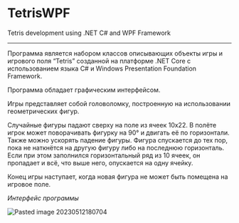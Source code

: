 # TetrisWPF
Tetris development using .NET C# and WPF Framework

---

Программа является набором классов описывающих объекты игры и игрового поля “Tetris” созданной на платформе .NET Core с использованием языка C# и Windows Presentation Foundation Framework.

Программа обладает графическим интерфейсом.

Игры представляет собой головоломку, построенную на использовании геометрических фигур.

Случайные фигуры падают сверху на поле из ячеек 10х22. В полёте игрок может поворачивать фигурку на 90° и двигать её по горизонтали. Также можно ускорять падение фигуры. Фигура спускается до тех пор, пока не наткнётся на другую фигуру либо на последнюю горизонталь. Если при этом заполнился горизонтальный ряд из 10 ячеек, он пропадает и всё, что выше него, опускается на одну ячейку.

Конец игры наступает, когда новая фигура не может быть помещена на игровое поле.

*Интерфейс программы*

![Pasted image 20230512180704](https://github.com/rusanoph/TetrisWPF/assets/70108263/c6f2085e-c0c1-47c5-af5c-d7ae7bb63e14)

